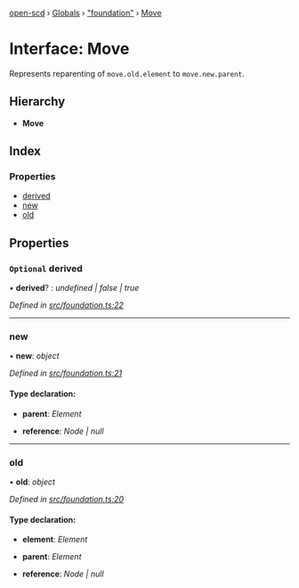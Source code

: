 [open-scd](../README.md) › [Globals](../globals.md) › ["foundation"](../modules/_foundation_.md) › [Move](_foundation_.move.md)

# Interface: Move

Represents reparenting of `move.old.element` to `move.new.parent`.

## Hierarchy

* **Move**

## Index

### Properties

* [derived](_foundation_.move.md#optional-derived)
* [new](_foundation_.move.md#new)
* [old](_foundation_.move.md#old)

## Properties

### `Optional` derived

• **derived**? : *undefined | false | true*

*Defined in [src/foundation.ts:22](https://github.com/openscd/open-scd/blob/9ac9814/src/foundation.ts#L22)*

___

###  new

• **new**: *object*

*Defined in [src/foundation.ts:21](https://github.com/openscd/open-scd/blob/9ac9814/src/foundation.ts#L21)*

#### Type declaration:

* **parent**: *Element*

* **reference**: *Node | null*

___

###  old

• **old**: *object*

*Defined in [src/foundation.ts:20](https://github.com/openscd/open-scd/blob/9ac9814/src/foundation.ts#L20)*

#### Type declaration:

* **element**: *Element*

* **parent**: *Element*

* **reference**: *Node | null*
